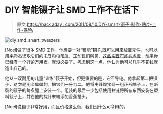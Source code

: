 # DIY 智能镊子让 SMD 工作不在话下

> 原文:[https://hack aday . com/2011/08/10/DIY-smart-镊子-制作-贴片-工作-保险/](https://hackaday.com/2011/08/10/diy-smart-tweezers-make-smd-work-a-cinch/)

![diy_smd_smart_tweezers](../Images/5e07cd666b0e3b41c66398e9667b2811.png "diy_smd_smart_tweezers")

[Noel]做了很多 SMD 工作，他想要一对“智能”镊子,既可以用来放置元件，也可以用来动态读取它们的电容和电阻值。正如我们所见，[这些东西可能有点贵](http://hackaday.com/2009/02/13/tools-smart-tweezers/)，如果你已经有一个好的万用表，就没必要了。考虑到这一点，他认为他可以几乎不花钱就造出自己的。

他从一双耐用的儿童“训练”筷子开始，但更重要的是，它不导电。他拿起第二把镊子，这次是用金属做的，把它们一分为二。他将电线焊接到一组环形端子上，在断裂的镊子的每条腿上安装一个。组装的最后一步包括使用拉链将所有东西安装在塑料筷子上，并在他的探针末端添加香蕉插头。

[Noel]说镊子非常好用，而且价格这么低，我们没什么可争辩的。
